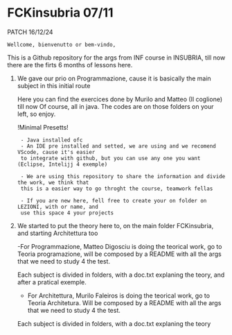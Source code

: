 # FCKinsubria 07/11 # 

PATCH 16/12/24

    Wellcome, bienvenutto or bem-vindo,

   This is a Github repository for the args from INF course in INSUBRIA, till now there are
the firts 6 months of lessons here.

1. We gave our prio on Programmazione, cause it is basically the main subject in this initial 
route

    Here you can find the exercices done by Murilo and Matteo (Il coglione) till now Of course,
all in java. The codes are on those folders on your left, so enjoy.



    !Minimal Presetts!

        - Java installed ofc
        - An IDE pre installed and setted, we are using and we recomend VScode, cause it's easier
        to integrate with github, but you can use any one you want (Eclipse, Intelijj 4 exemple)

        - We are using this repository to share the information and divide the work, we think that
        this is a easier way to go throght the course, teamwork fellas

        - If you are new here, fell free to create your on folder on LEZIONI, with or name, and
        use this space 4 your projects

2. We started to put the theory here to, on the main folder FCKinsubria, and starting Architettura too

     -For Programmazione, Matteo Digosciu is doing the teorical work, go to Teoria programazione,
     will be composed by a README with all the args that we need to study 4 the test.

     Each subject is divided in folders, with a doc.txt explaning the teory, and after a pratical
    exemple.

    - For Architettura, Murilo Faleiros is doing the teorical work, go to Teoria Architetura.
    Will be composed by a README with all the args that we need to study 4 the test.

    Each subject is divided in folders, with a doc.txt explaning the teory
    


